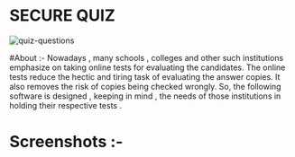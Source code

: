 #		   SECURE   QUIZ
![quiz-questions](https://user-images.githubusercontent.com/46050294/50785566-17ea2400-12d7-11e9-810a-8c0aa5c6352b.jpg)


#About :-
Nowadays , many schools , colleges and other such institutions emphasize on taking online tests
for evaluating the candidates. The online tests reduce the hectic and tiring task of evaluating 
the answer copies. It also removes the risk of copies being checked wrongly. So, the following
software is designed , keeping in mind , the needs of those institutions in holding their 
respective tests .


# Screenshots :- 




 

 

 

 









